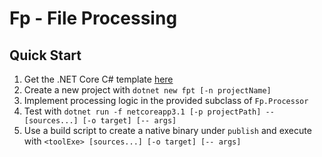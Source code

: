 # Fp - File Processing

## Quick Start
1. Get the .NET Core C# template [here](https://www.nuget.org/packages/Fp.Templates)
2. Create a new project with `dotnet new fpt [-n projectName]`
3. Implement processing logic in the provided subclass of `Fp.Processor`
4. Test with `dotnet run -f netcoreapp3.1 [-p projectPath] -- [sources...] [-o target] [-- args]`
5. Use a build script to create a native binary under `publish` and execute with `<toolExe> [sources...] [-o target] [-- args]`